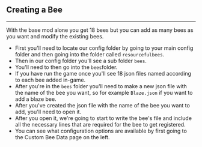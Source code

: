 ## **Creating a Bee**
***

With the base mod alone you get 18 bees but you can add as many bees as you want and modify the existing bees.

* First you'll need to locate our config folder by going to your main config folder and then going into the folder called `resourcefulbees`.
* Then in our config folder you'll see a sub folder `bees`.
* You'll need to then go into the `bees`folder. 
* If you have run the game once you'll see 18 json files named according to each bee added in-game. 
* After you're in the `bees` folder you'll need to make a new json file with the name of the bee you want, so for example `Blaze.json` if you want to add a blaze bee. 
* After you've created the json file with the name of the bee you want to add, you'll need to open it. 
* After you open it, we're going to start to write the bee's file and include all the necessary lines that are required for the bee to get registered.
* You can see what configuration options are available by first going to the Custom Bee Data page on the left.
<!--stackedit_data:
eyJoaXN0b3J5IjpbMTM5NjA2NzY5Ml19
-->